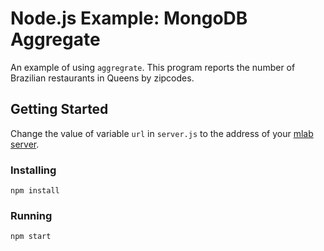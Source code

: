 # Node.js Example: MongoDB Aggregate
An example of using `aggregrate`.  This program reports the number of Brazilian restaurants in Queens by zipcodes.
## Getting Started
Change the value of variable `url` in `server.js` to the address of your [mlab server](http://mlab.com).
### Installing
```
npm install
```
### Running
```
npm start
```

